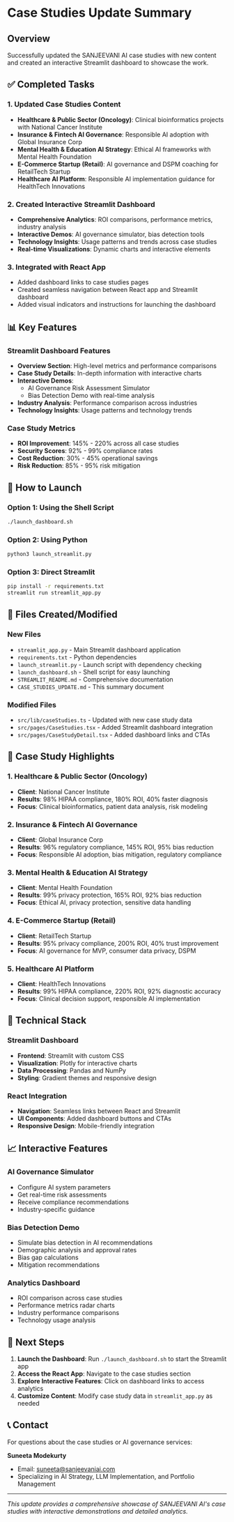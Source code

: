 # Case Studies Update Summary

## Overview
Successfully updated the SANJEEVANI AI case studies with new content and created an interactive Streamlit dashboard to showcase the work.

## ✅ Completed Tasks

### 1. Updated Case Studies Content
- **Healthcare & Public Sector (Oncology)**: Clinical bioinformatics projects with National Cancer Institute
- **Insurance & Fintech AI Governance**: Responsible AI adoption with Global Insurance Corp
- **Mental Health & Education AI Strategy**: Ethical AI frameworks with Mental Health Foundation
- **E-Commerce Startup (Retail)**: AI governance and DSPM coaching for RetailTech Startup
- **Healthcare AI Platform**: Responsible AI implementation guidance for HealthTech Innovations

### 2. Created Interactive Streamlit Dashboard
- **Comprehensive Analytics**: ROI comparisons, performance metrics, industry analysis
- **Interactive Demos**: AI governance simulator, bias detection tools
- **Technology Insights**: Usage patterns and trends across case studies
- **Real-time Visualizations**: Dynamic charts and interactive elements

### 3. Integrated with React App
- Added dashboard links to case studies pages
- Created seamless navigation between React app and Streamlit dashboard
- Added visual indicators and instructions for launching the dashboard

## 📊 Key Features

### Streamlit Dashboard Features
- **Overview Section**: High-level metrics and performance comparisons
- **Case Study Details**: In-depth information with interactive charts
- **Interactive Demos**: 
  - AI Governance Risk Assessment Simulator
  - Bias Detection Demo with real-time analysis
- **Industry Analysis**: Performance comparison across industries
- **Technology Insights**: Usage patterns and technology trends

### Case Study Metrics
- **ROI Improvement**: 145% - 220% across all case studies
- **Security Scores**: 92% - 99% compliance rates
- **Cost Reduction**: 30% - 45% operational savings
- **Risk Reduction**: 85% - 95% risk mitigation

## 🚀 How to Launch

### Option 1: Using the Shell Script
```bash
./launch_dashboard.sh
```

### Option 2: Using Python
```bash
python3 launch_streamlit.py
```

### Option 3: Direct Streamlit
```bash
pip install -r requirements.txt
streamlit run streamlit_app.py
```

## 📁 Files Created/Modified

### New Files
- `streamlit_app.py` - Main Streamlit dashboard application
- `requirements.txt` - Python dependencies
- `launch_streamlit.py` - Launch script with dependency checking
- `launch_dashboard.sh` - Shell script for easy launching
- `STREAMLIT_README.md` - Comprehensive documentation
- `CASE_STUDIES_UPDATE.md` - This summary document

### Modified Files
- `src/lib/caseStudies.ts` - Updated with new case study data
- `src/pages/CaseStudies.tsx` - Added Streamlit dashboard integration
- `src/pages/CaseStudyDetail.tsx` - Added dashboard links and CTAs

## 🎯 Case Study Highlights

### 1. Healthcare & Public Sector (Oncology)
- **Client**: National Cancer Institute
- **Results**: 98% HIPAA compliance, 180% ROI, 40% faster diagnosis
- **Focus**: Clinical bioinformatics, patient data analysis, risk modeling

### 2. Insurance & Fintech AI Governance
- **Client**: Global Insurance Corp
- **Results**: 96% regulatory compliance, 145% ROI, 95% bias reduction
- **Focus**: Responsible AI adoption, bias mitigation, regulatory compliance

### 3. Mental Health & Education AI Strategy
- **Client**: Mental Health Foundation
- **Results**: 99% privacy protection, 165% ROI, 92% bias reduction
- **Focus**: Ethical AI, privacy protection, sensitive data handling

### 4. E-Commerce Startup (Retail)
- **Client**: RetailTech Startup
- **Results**: 95% privacy compliance, 200% ROI, 40% trust improvement
- **Focus**: AI governance for MVP, consumer data privacy, DSPM

### 5. Healthcare AI Platform
- **Client**: HealthTech Innovations
- **Results**: 99% HIPAA compliance, 220% ROI, 92% diagnostic accuracy
- **Focus**: Clinical decision support, responsible AI implementation

## 🔧 Technical Stack

### Streamlit Dashboard
- **Frontend**: Streamlit with custom CSS
- **Visualization**: Plotly for interactive charts
- **Data Processing**: Pandas and NumPy
- **Styling**: Gradient themes and responsive design

### React Integration
- **Navigation**: Seamless links between React and Streamlit
- **UI Components**: Added dashboard buttons and CTAs
- **Responsive Design**: Mobile-friendly integration

## 📈 Interactive Features

### AI Governance Simulator
- Configure AI system parameters
- Get real-time risk assessments
- Receive compliance recommendations
- Industry-specific guidance

### Bias Detection Demo
- Simulate bias detection in AI recommendations
- Demographic analysis and approval rates
- Bias gap calculations
- Mitigation recommendations

### Analytics Dashboard
- ROI comparison across case studies
- Performance metrics radar charts
- Industry performance comparisons
- Technology usage analysis

## 🎉 Next Steps

1. **Launch the Dashboard**: Run `./launch_dashboard.sh` to start the Streamlit app
2. **Access the React App**: Navigate to the case studies section
3. **Explore Interactive Features**: Click on dashboard links to access analytics
4. **Customize Content**: Modify case study data in `streamlit_app.py` as needed

## 📞 Contact

For questions about the case studies or AI governance services:

**Suneeta Modekurty**
- Email: suneeta@sanjeevaniai.com
- Specializing in AI Strategy, LLM Implementation, and Portfolio Management

---

*This update provides a comprehensive showcase of SANJEEVANI AI's case studies with interactive demonstrations and detailed analytics.*
